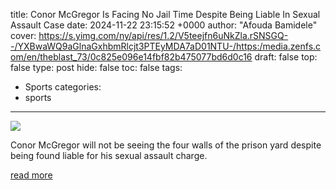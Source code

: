 title: Conor McGregor Is Facing No Jail Time Despite Being Liable In Sexual Assault Case
date: 2024-11-22 23:15:52 +0000
author: "Afouda Bamidele"
cover: https://s.yimg.com/ny/api/res/1.2/V5teejfn6uNkZla.rSNSGQ--/YXBwaWQ9aGlnaGxhbmRlcjt3PTEyMDA7aD01NTU-/https:/media.zenfs.com/en/theblast_73/0c825e096e14fbf82b475077bd6d0c16
draft: false
top: false
type: post
hide: false
toc: false
tags:
  - Sports
categories:
  - sports
---

![](https://s.yimg.com/ny/api/res/1.2/V5teejfn6uNkZla.rSNSGQ--/YXBwaWQ9aGlnaGxhbmRlcjt3PTEyMDA7aD01NTU-/https:/media.zenfs.com/en/theblast_73/0c825e096e14fbf82b475077bd6d0c16)

Conor McGregor will not be seeing the four walls of the prison yard despite being found liable for his sexual assault charge.

[read more](https://www.yahoo.com/entertainment/conor-mcgregor-facing-no-jail-231552195.html)
